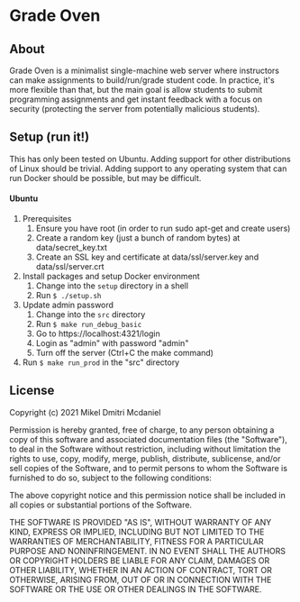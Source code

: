 # Grade Oven
## About
Grade Oven is a minimalist single-machine web server where instructors can make assignments to build/run/grade student code.  In practice, it's more flexible than that, but the main goal is allow students to submit programming assignments and get instant feedback with a focus on security (protecting the server from potentially malicious students).

## Setup (run it!)
This has only been tested on Ubuntu.  Adding support for other distributions of Linux should be trivial.  Adding support to any operating system that can run Docker should be possible, but may be difficult.

#### Ubuntu
1. Prerequisites
    1. Ensure you have root (in order to run sudo apt-get and create users)
    1. Create a random key (just a bunch of random bytes) at data/secret_key.txt
    1. Create an SSL key and certificate at data/ssl/server.key and data/ssl/server.crt
1. Install packages and setup Docker environment
    1. Change into the `setup` directory in a shell
    1. Run `$ ./setup.sh`
1. Update admin password
    1. Change into the `src` directory
    1. Run `$ make run_debug_basic`
    1. Go to https://localhost:4321/login
    1. Login as "admin" with password "admin"
    1. Turn off the server (Ctrl+C the make command)
1. Run `$ make run_prod` in the "src" directory

## License
Copyright (c) 2021 Mikel Dmitri Mcdaniel

Permission is hereby granted, free of charge, to any person obtaining a copy of this software and associated documentation files (the "Software"), to deal in the Software without restriction, including without limitation the rights to use, copy, modify, merge, publish, distribute, sublicense, and/or sell copies of the Software, and to permit persons to whom the Software is furnished to do so, subject to the following conditions:

The above copyright notice and this permission notice shall be included in all copies or substantial portions of the Software.

THE SOFTWARE IS PROVIDED "AS IS", WITHOUT WARRANTY OF ANY KIND, EXPRESS OR IMPLIED, INCLUDING BUT NOT LIMITED TO THE WARRANTIES OF MERCHANTABILITY, FITNESS FOR A PARTICULAR PURPOSE AND NONINFRINGEMENT. IN NO EVENT SHALL THE AUTHORS OR COPYRIGHT HOLDERS BE LIABLE FOR ANY CLAIM, DAMAGES OR OTHER LIABILITY, WHETHER IN AN ACTION OF CONTRACT, TORT OR OTHERWISE, ARISING FROM, OUT OF OR IN CONNECTION WITH THE SOFTWARE OR THE USE OR OTHER DEALINGS IN THE SOFTWARE.
